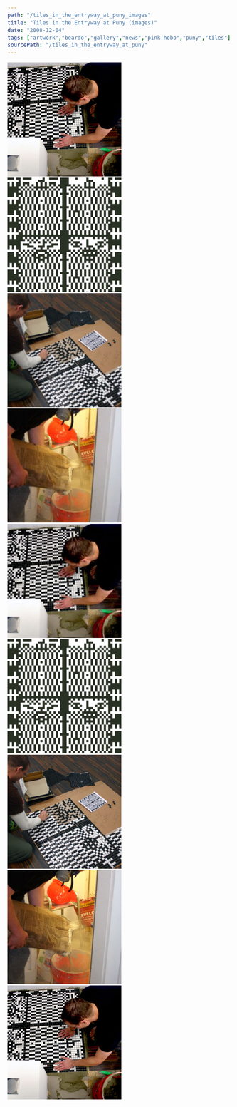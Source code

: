 ```yaml
---
path: "/tiles_in_the_entryway_at_puny_images"
title: "Tiles in the Entryway at Puny (images)"
date: "2008-12-04"
tags: ["artwork","beardo","gallery","news","pink-hobo","puny","tiles"]
sourcePath: "/tiles_in_the_entryway_at_puny"
---
```


 ![layin.jpeg_hexagon.jpeg](layin.jpeg_hexagon.jpeg) ![beardos-260x300.jpg_hexagon.jpeg](beardos-260x300.jpg_hexagon.jpeg) ![gluing-300x200.jpg_hexagon.jpeg](gluing-300x200.jpg_hexagon.jpeg) ![shad_thinset-200x300.jpg_hexagon.jpeg](shad_thinset-200x300.jpg_hexagon.jpeg) ![layin-300x200.jpg_hexagon.jpeg](layin-300x200.jpg_hexagon.jpeg) ![beardos.jpeg_hexagon.jpeg](beardos.jpeg_hexagon.jpeg) ![gluing.jpg_hexagon.jpeg](gluing.jpg_hexagon.jpeg) ![shad_thinset.jpg_hexagon.jpeg](shad_thinset.jpg_hexagon.jpeg) ![layin.jpg_hexagon.jpeg](layin.jpg_hexagon.jpeg)